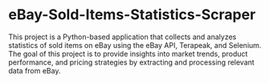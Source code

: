 # eBay-Sold-Items-Statistics-Scraper
This project is a Python-based application that collects and analyzes statistics of sold items on eBay using the eBay API, Terapeak, and Selenium. The goal of this project is to provide insights into market trends, product performance, and pricing strategies by extracting and processing relevant data from eBay.
